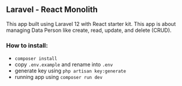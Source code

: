 <h2>Laravel - React Monolith</h2>

This app built using Laravel 12 with React starter kit. This app is about managing Data Person like create, read, update, and delete (CRUD).

<h3>How to install:</h3>

- `composer install`
- copy `.env.example` and rename into `.env`
- generate key using `php artisan key:generate`
- running app using `composer run dev`

